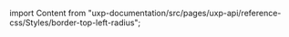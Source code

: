 
import Content from "uxp-documentation/src/pages/uxp-api/reference-css/Styles/border-top-left-radius";

<Content query="product=photoshop"/>
